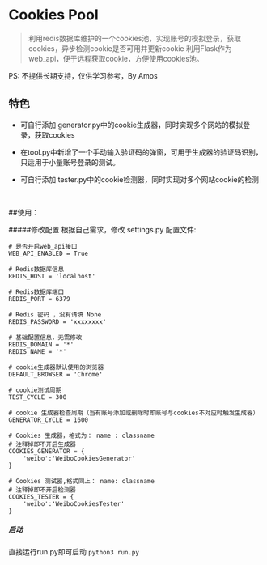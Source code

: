 # Cookies Pool

> 利用redis数据库维护的一个cookies池，实现账号的模拟登录，获取cookies，异步检测cookie是否可用并更新cookie
> 利用Flask作为web_api，便于远程获取cookie，方便使用cookies池。

PS: 不提供长期支持，仅供学习参考，By Amos 

## 特色
* 可自行添加 generator.py中的cookie生成器，同时实现多个网站的模拟登录，获取cookies

* 在tool.py中新增了一个手动输入验证码的弹窗，可用于生成器的验证码识别，只适用于小量账号登录的测试。

* 可自行添加 tester.py中的cookie检测器，同时实现对多个网站cookie的检测

<br>

##使用：

#####修改配置
根据自己需求，修改 settings.py 配置文件:
    
    # 是否开启web_api接口
    WEB_API_ENABLED = True
    
    # Redis数据库信息
    REDIS_HOST = 'localhost'
    
    # Redis数据库端口
    REDIS_PORT = 6379
    
    # Redis 密码 ，没有请填 None
    REDIS_PASSWORD = 'xxxxxxxx'
    
    # 基础配置信息，无需修改
    REDIS_DOMAIN = '*'
    REDIS_NAME = '*'
    
    # cookie生成器默认使用的浏览器
    DEFAULT_BROWSER = 'Chrome'
    
    # cookie测试周期
    TEST_CYCLE = 300
    
    # cookie 生成器检查周期（当有账号添加或删除时即账号与cookies不对应时触发生成器）
    GENERATOR_CYCLE = 1600
    
    # Cookies 生成器，格式为： name : classname
    # 注释掉即不开启生成器
    COOKIES_GENERATOR = {
        'weibo':'WeiboCookiesGenerator'
    }
    
    # Cookies 测试器,格式同上： name: classname
    # 注释掉即不开启检测器
    COOKIES_TESTER = {
        'weibo':'WeiboCookiesTester'
    }

##### 启动
直接运行run.py即可启动
```python3 run.py```